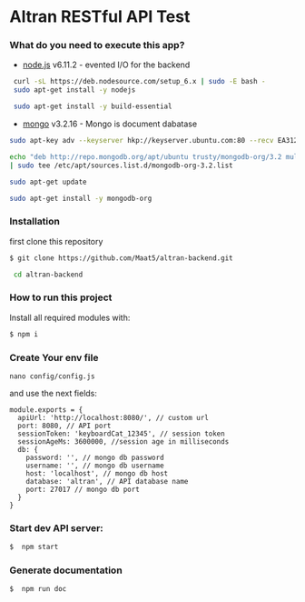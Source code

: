 # Altran RESTful API Test

### What do you need to execute this app?

* [node.js] v6.11.2 - evented I/O for the backend

```sh
 curl -sL https://deb.nodesource.com/setup_6.x | sudo -E bash -
 sudo apt-get install -y nodejs

 sudo apt-get install -y build-essential
```

* [mongo] v3.2.16 - Mongo is document dabatase

```sh
sudo apt-key adv --keyserver hkp://keyserver.ubuntu.com:80 --recv EA312927

echo "deb http://repo.mongodb.org/apt/ubuntu trusty/mongodb-org/3.2 multiverse"
| sudo tee /etc/apt/sources.list.d/mongodb-org-3.2.list

sudo apt-get update

sudo apt-get install -y mongodb-org
```

### Installation

first clone this repository
```sh
$ git clone https://github.com/Maat5/altran-backend.git
```
``` sh
 cd altran-backend
```

### How to run this project

Install all required modules with:

```sh
$ npm i
```

### Create Your env file
```
nano config/config.js
```
and use the next fields:

```
module.exports = {
  apiUrl: 'http://localhost:8080/', // custom url
  port: 8080, // API port
  sessionToken: 'keyboardCat_12345', // session token
  sessionAgeMs: 3600000, //session age in milliseconds
  db: {
    password: '', // mongo db password
    username: '', // mongo db username
    host: 'localhost', // mongo db host
    database: 'altran', // API database name
    port: 27017 // mongo db port
  }
}
```

### Start dev API server:
```sh
$  npm start
```

### Generate documentation
```sh
$  npm run doc
```

[node.js]: <http://nodejs.org>
[Npm]: <https://www.npmjs.com/>
[mongo]: <https://docs.mongodb.com/manual/tutorial/install-mongodb-on-ubuntu/>

